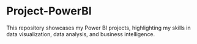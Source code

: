 # Project-PowerBI
This repository showcases my Power BI projects, highlighting my skills in data visualization, data analysis, and business intelligence.

